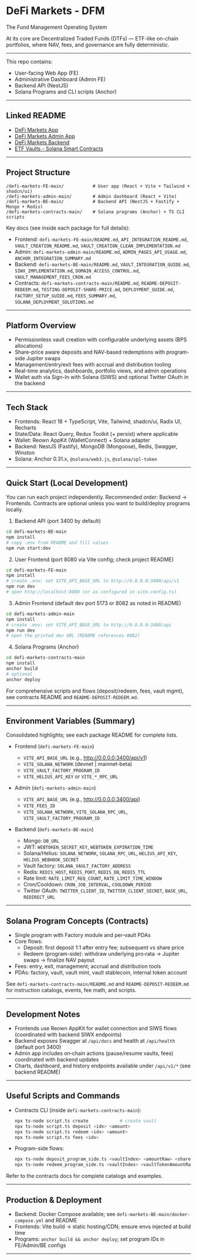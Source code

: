 # DeFi Markets - DFM
The Fund Management Operating System

At its core are Decentralized Traded Funds (DTFs) — 
ETF-like on-chain portfolios, where NAV, fees, and governance are fully deterministic.

---

This repo contains:

- User-facing Web App (FE)
- Administrative Dashboard (Admin FE)
- Backend API (NestJS)
- Solana Programs and CLI scripts (Anchor)

---

## Linked README

- [DeFi Markets App](defi-markets-FE-main/README.md)
- [DeFi Markets Admin App](defi-markets-admin-main/README.md)
- [DeFi Markets Backend](defi-markets-BE-main/README.md)
- [ETF Vaults - Solana Smart Contracts](defi-markets-contracts-main/README.md)

---

## Project Structure

```text
/defi-markets-FE-main/           # User app (React + Vite + Tailwind + shadcn/ui)
/defi-markets-admin-main/        # Admin dashboard (React + Vite)
/defi-markets-BE-main/           # Backend API (NestJS + Fastify + Mongo + Redis)
/defi-markets-contracts-main/    # Solana programs (Anchor) + TS CLI scripts
```

Key docs (see inside each package for full details):

- Frontend: `defi-markets-FE-main/README.md`, `API_INTEGRATION_README.md`, `VAULT_CREATION_README.md`, `VAULT_CREATION_CLEAN_IMPLEMENTATION.md`
- Admin: `defi-markets-admin-main/README.md`, `ADMIN_PAGES_API_USAGE.md`, `ANCHOR_INTEGRATION_SUMMARY.md`
- Backend: `defi-markets-BE-main/README.md`, `VAULT_INTEGRATION_GUIDE.md`, `SIWX_IMPLEMENTATION.md`, `DOMAIN_ACCESS_CONTROL.md`, `VAULT_MANAGEMENT_FEES_CRON.md`
- Contracts: `defi-markets-contracts-main/README.md`, `README-DEPOSIT-REDEEM.md`, `TESTING-DEPOSIT-SHARE-PRICE.md`, `DEPLOYMENT_GUIDE.md`, `FACTORY_SETUP_GUIDE.md`, `FEES_SUMMARY.md`, `SOLANA_DEPLOYMENT_SOLUTIONS.md`

---

## Platform Overview

- Permissionless vault creation with configurable underlying assets (BPS allocations)
- Share-price aware deposits and NAV-based redemptions with program-side Jupiter swaps
- Management/entry/exit fees with accrual and distribution tooling
- Real-time analytics, dashboards, portfolio views, and admin operations
- Wallet auth via Sign-In with Solana (SIWS) and optional Twitter OAuth in the backend

---

## Tech Stack

- Frontends: React 18 + TypeScript, Vite, Tailwind, shadcn/ui, Radix UI, Recharts
- State/Data: React Query, Redux Toolkit (+ persist) where applicable
- Wallet: Reown AppKit (WalletConnect) + Solana adapter
- Backend: NestJS (Fastify), MongoDB (Mongoose), Redis, Swagger, Winston
- Solana: Anchor 0.31.x, `@solana/web3.js`, `@solana/spl-token`

---

## Quick Start (Local Development)

You can run each project independently. Recommended order: Backend → Frontends. Contracts are optional unless you want to build/deploy programs locally.

1.  Backend API (port 3400 by default)

```bash
cd defi-markets-BE-main
npm install
# copy .env from README and fill values
npm run start:dev
```

2.  User Frontend (port 8080 via Vite config; check project README)

```bash
cd defi-markets-FE-main
npm install
# create .env; set VITE_API_BASE_URL to http://0.0.0.0:3400/api/v1
npm run dev
# open http://localhost:8080 (or as configured in vite.config.ts)
```

3.  Admin Frontend (default dev port 5173 or 8082 as noted in README)

```bash
cd defi-markets-admin-main
npm install
# create .env; set VITE_API_BASE_URL to http://0.0.0.0:3400/api
npm run dev
# open the printed dev URL (README references 8082)
```

4.  Solana Programs (Anchor)

```bash
cd defi-markets-contracts-main
npm install
anchor build
# optional
anchor deploy
```

For comprehensive scripts and flows (deposit/redeem, fees, vault mgmt), see contracts README and `README-DEPOSIT-REDEEM.md`.

---

## Environment Variables (Summary)

Consolidated highlights; see each package README for complete lists.

- Frontend (`defi-markets-FE-main`)

  - `VITE_API_BASE_URL` (e.g., http://0.0.0.0:3400/api/v1)
  - `VITE_SOLANA_NETWORK` (devnet | mainnet-beta)
  - `VITE_VAULT_FACTORY_PROGRAM_ID`
  - `VITE_HELIUS_API_KEY` or `VITE_*_RPC_URL`

- Admin (`defi-markets-admin-main`)

  - `VITE_API_BASE_URL` (e.g., http://0.0.0.0:3400/api)
  - `VITE_FEES_ID`
  - `VITE_SOLANA_NETWORK`, `VITE_SOLANA_RPC_URL`, `VITE_VAULT_FACTORY_PROGRAM_ID`

- Backend (`defi-markets-BE-main`)
  - Mongo: `DB_URL`
  - JWT: `WEBTOKEN_SECRET_KEY`, `WEBTOKEN_EXPIRATION_TIME`
  - Solana/Helius: `SOLANA_NETWORK`, `SOLANA_RPC_URL`, `HELIUS_API_KEY`, `HELIUS_WEBHOOK_SECRET`
  - Vault factory: `SOLANA_VAULT_FACTORY_ADDRESS`
  - Redis: `REDIS_HOST`, `REDIS_PORT`, `REDIS_DB`, `REDIS_TTL`
  - Rate limit: `RATE_LIMIT_REQ_COUNT`, `RATE_LIMIT_TIME_WINDOW`
  - Cron/Cooldown: `CRON_JOB_INTERVAL`, `COOLDOWN_PERIOD`
  - Twitter OAuth: `TWITTER_CLIENT_ID`, `TWITTER_CLIENT_SECRET`, `BASE_URL`, `REDIRECT_URL`

---

## Solana Program Concepts (Contracts)

- Single program with Factory module and per‑vault PDAs
- Core flows:
  - Deposit: first deposit 1:1 after entry fee; subsequent vs share price
  - Redeem (program-side): withdraw underlying pro‑rata → Jupiter swaps → finalize NAV payout
- Fees: entry, exit, management; accrual and distribution tools
- PDAs: factory, vault, vault mint, vault stablecoin, internal token account

See `defi-markets-contracts-main/README.md` and `README-DEPOSIT-REDEEM.md` for instruction catalogs, events, fee math, and scripts.

---

## Development Notes

- Frontends use Reown AppKit for wallet connection and SIWS flows (coordinated with backend SIWX endpoints)
- Backend exposes Swagger at `/api/docs` and health at `/api/health` (default port 3400)
- Admin app includes on‑chain actions (pause/resume vaults, fees) coordinated with backend updates
- Charts, dashboard, and history endpoints available under `/api/v1/*` (see backend README)

---

## Useful Scripts and Commands

- Contracts CLI (inside `defi-markets-contracts-main`):
  ```bash
  npx ts-node script.ts create            # create vault
  npx ts-node script.ts deposit <idx> <amount>
  npx ts-node script.ts redeem <idx> <amount>
  npx ts-node script.ts fees <idx>
  ```
- Program-side flows:
  ```bash
  npx ts-node deposit_program_side.ts <vaultIndex> <amountRaw> <sharePriceRaw>
  npx ts-node redeem_program_side.ts <vaultIndex> <vaultTokenAmountRaw>
  ```

Refer to the contracts docs for complete catalogs and examples.

---

## Production & Deployment

- Backend: Docker Compose available; see `defi-markets-BE-main/docker-compose.yml` and README
- Frontends: Vite build → static hosting/CDN; ensure envs injected at build time
- Programs: `anchor build && anchor deploy`; set program IDs in FE/Admin/BE configs

---

